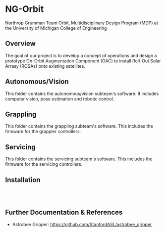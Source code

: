# NG-Orbit
Northrop Grumman Team Orbit, Multidisciplinary Design Program (MDP) at the University of Michigan College of Engineering

## Overview
The goal of our project is to develop a concept of operations and design a prototype On-Orbit Augmentation Component (OAC) to install Roll-Out Solar Arrasy (ROSAs) onto existing satellites.

## Autonomous/Vision
This folder contains the autonomous/vision subteam's software. It includes computer vision, pose estimation and robotic control.

## Grappling
This folder contains the grappling subteam's software. This includes the firmware for the grappler controllers.

## Servicing
This folder contains the servicing subteam's software. This includes the firmware for the servicing controllers.

## Installation
<br>
<br>

## Further Documentation & References
* Astrobee Gripper: https://github.com/StanfordASL/astrobee_gripper 

